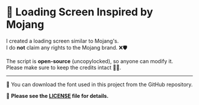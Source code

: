 # 🚀 Loading Screen Inspired by Mojang

I created a loading screen similar to Mojang's.  
I do **not** claim any rights to the Mojang brand. ❌🛡️

The script is **open-source** (uncopylocked), so anyone can modify it.  
Please make sure to keep the credits intact 🙏✨.

---

🎨 You can download the font used in this project from the GitHub repository.

📄 **Please see the [LICENSE](./LICENSE) file for details.**
